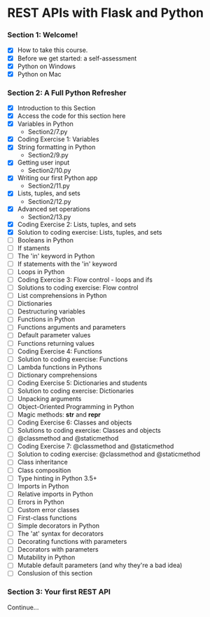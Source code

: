 # REST APIs with Flask and Python


### Section 1: Welcome!

- [x] How to take this course.
- [x] Before we get started: a self-assessment
- [x] Python on Windows
- [x] Python on Mac

### Section 2: A Full Python Refresher

- [x] Introduction to this Section
- [x] Access the code for this section here
- [x] Variables in Python
    - Section2/7.py
- [x] Coding Exercise 1: Variables
- [x] String formatting in Python
    - Section2/9.py
- [x] Getting user input
    - Section2/10.py
- [x] Writing our first Python app
    - Section2/11.py
- [x] Lists, tuples, and sets
    - Section2/12.py
- [x] Advanced set operations
    - Section2/13.py
- [x] Coding Exercise 2: Lists, tuples, and sets
- [x] Solution to coding exercise: Lists, tuples, and sets
- [ ] Booleans in Python
- [ ] If staments
- [ ] The 'in' keyword in Python
- [ ] If statements with the 'in' keyword
- [ ] Loops in Python
- [ ] Coding Exercise 3: Flow control - loops and ifs
- [ ] Solutions to coding exercise: Flow control
- [ ] List comprehensions in Python
- [ ] Dictionaries
- [ ] Destructuring variables
- [ ] Functions in Python
- [ ] Functions arguments and parameters
- [ ] Default parameter values
- [ ] Functions returning values
- [ ] Coding Exercise 4: Functions
- [ ] Solution to coding exercise: Functions
- [ ] Lambda functions in Pythons
- [ ] Dictionary comprehensions
- [ ] Coding Exercise 5: Dictionaries and students
- [ ] Solution to coding exercise: Dictionaries
- [ ] Unpacking arguments
- [ ] Object-Oriented Programming in Python
- [ ] Magic methods: __str__ and __repr__
- [ ] Coding Exercise 6: Classes and objects
- [ ] Solutions to coding exercise: Classes and objects
- [ ] @classmethod and @staticmethod
- [ ] Coding Exercise 7: @classmethod and @staticmethod
- [ ] Solution to coding exercise: @classmethod and @staticmethod
- [ ] Class inheritance
- [ ] Class composition
- [ ] Type hinting in Python 3.5+
- [ ] Imports in Python
- [ ] Relative imports in Python
- [ ] Errors in Python
- [ ] Custom error classes
- [ ] First-class functions
- [ ] Simple decorators in Python
- [ ] The 'at' syntax for decorators
- [ ] Decorating functions with parameters
- [ ] Decorators with parameters
- [ ] Mutability in Python
- [ ] Mutable default parameters (and why they're a bad idea)
- [ ] Conslusion of this section

### Section 3: Your first REST API

Continue...
